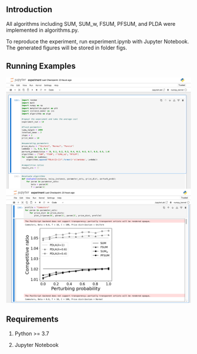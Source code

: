 ## Introduction
All algorithms including SUM, SUM_w, FSUM, PFSUM, and PLDA were implemented in algorithms.py.

To reproduce the experiment, run experiment.ipynb with Jupyter Notebook. The generated figures will be stored in folder figs.

## Running Examples
![](run_case1)
![](run_case2)

## Requirements

1. Python >= 3.7

2. Jupyter Notebook
